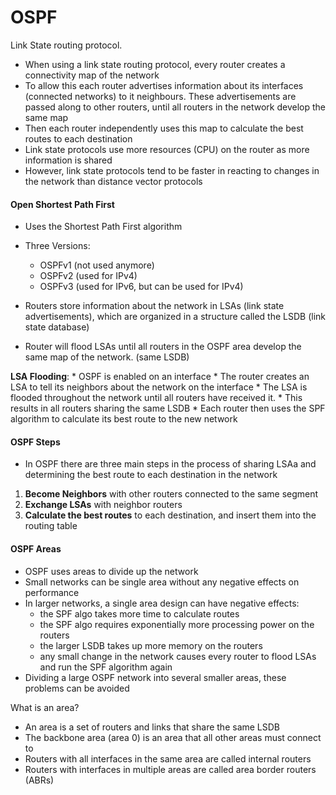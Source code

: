 # OSPF

Link State routing protocol.

* When using a link state routing protocol, every router creates a connectivity map of the network
* To allow this each router advertises information about its interfaces (connected networks) to it neighbours. These advertisements are passed along to other routers, until all routers in the network develop the same map 
* Then each router independently uses this map to calculate the best routes to each destination
* Link state protocols use more resources (CPU) on the router as more information is shared
* However, link state protocols tend to be faster in reacting to changes in the network than distance vector protocols

#### Open Shortest Path First

- Uses the Shortest Path First algorithm
- Three Versions:
	+ OSPFv1 (not used anymore)
	+ OSPFv2 (used for IPv4)
	+ OSPFv3 (used for IPv6, but can be used for IPv4)

- Routers store information about the network in LSAs (link state advertisements), which are organized in a structure called the LSDB (link state database)
- Router will flood LSAs until all routers in the OSPF area develop the same map of the network. (same LSDB)

**LSA Flooding**: 
	* OSPF is enabled on an interface
	* The router creates an LSA to tell its neighbors about the network on the interface
	* The LSA is flooded throughout the network until all routers have received it.
	* This results in all routers sharing the same LSDB
	* Each router then uses the SPF algorithm to calculate its best route to the new network

#### OSPF Steps

* In OSPF there are three main steps in the process of sharing LSAa and determining the best route to each destination in the network

1) **Become Neighbors** with other routers connected to the same segment
2) **Exchange LSAs** with neighbor routers
3) **Calculate the best routes** to each destination, and insert them into the routing table

#### OSPF Areas

- OSPF uses areas to divide up the network
- Small networks can be single area without any negative effects on performance
- In larger networks, a single area design can have negative effects:
	* the SPF algo takes more time to calculate routes
	* the SPF algo requires exponentially more processing power on the routers
	* the larger LSDB takes up more memory on the routers
	* any small change in the network causes every router to flood LSAs and run the SPF algorithm again
- Dividing a large OSPF network into several smaller areas, these problems can be avoided

What is an area?

- An area is a set of routers and links that share the same LSDB
- The backbone area (area 0) is an area that all other areas must connect to
- Routers with all interfaces in the same area are called internal routers
- Routers with interfaces in multiple areas are called area border routers (ABRs)


